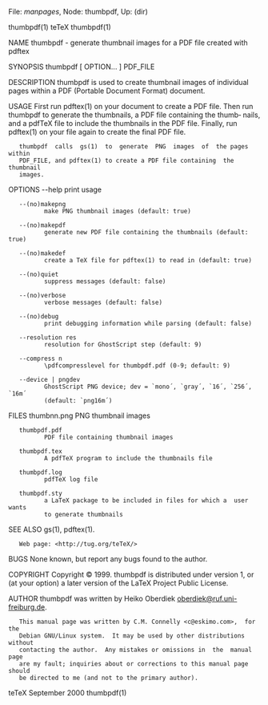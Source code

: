 File: *manpages*,  Node: thumbpdf,  Up: (dir)

thumbpdf(1)                          teTeX                         thumbpdf(1)



NAME
       thumbpdf - generate thumbnail images for a PDF file created with pdftex

SYNOPSIS
       thumbpdf [ OPTION... ]  PDF_FILE

DESCRIPTION
       thumbpdf  is used to create thumbnail images of individual pages within
       a PDF (Portable Document Format) document.

USAGE
       First run pdftex(1) on your document to create a PDF  file.   Then  run
       thumbpdf  to  generate the thumbnails, a PDF file containing the thumb‐
       nails, and a pdfTeX file to include the thumbnails  in  the  PDF  file.
       Finally, run pdftex(1) on your file again to create the final PDF file.

       thumbpdf  calls  gs(1)  to  generate  PNG  images  of  the pages within
       PDF_FILE, and pdftex(1) to create a PDF file containing  the  thumbnail
       images.

OPTIONS
       --help print usage

       --(no)makepng
              make PNG thumbnail images (default: true)

       --(no)makepdf
              generate new PDF file containing the thumbnails (default: true)

       --(no)makedef
              create a TeX file for pdftex(1) to read in (default: true)

       --(no)quiet
              suppress messages (default: false)

       --(no)verbose
              verbose messages (default: false)

       --(no)debug
              print debugging information while parsing (default: false)

       --resolution res
              resolution for GhostScript step (default: 9)

       --compress n
              \pdfcompresslevel for thumbpdf.pdf (0-9; default: 9)

       --device | pngdev
              GhostScript PNG device; dev = `mono´, `gray´, `16´, `256´, `16m´
              (default: `png16m´)

FILES
       thumbnn.png
              PNG thumbnail images

       thumbpdf.pdf
              PDF file containing thumbnail images

       thumbpdf.tex
              A pdfTeX program to include the thumbnails file

       thumbpdf.log
              pdfTeX log file

       thumbpdf.sty
              a LaTeX package to be included in files for which a  user  wants
              to generate thumbnails

SEE ALSO
       gs(1), pdftex(1).

       Web page: <http://tug.org/teTeX/>

BUGS
       None known, but report any bugs found to the author.

COPYRIGHT
       Copyright © 1999.  thumbpdf is distributed under version 1, or (at your
       option) a later version of the LaTeX Project Public License.

AUTHOR
       thumbpdf was written by Heiko Oberdiek <oberdiek@ruf.uni-freiburg.de>.

       This manual page was written by C.M. Connelly <c@eskimo.com>,  for  the
       Debian GNU/Linux system.  It may be used by other distributions without
       contacting the author.  Any mistakes or omissions in  the  manual  page
       are my fault; inquiries about or corrections to this manual page should
       be directed to me (and not to the primary author).



teTeX                           September 2000                     thumbpdf(1)
